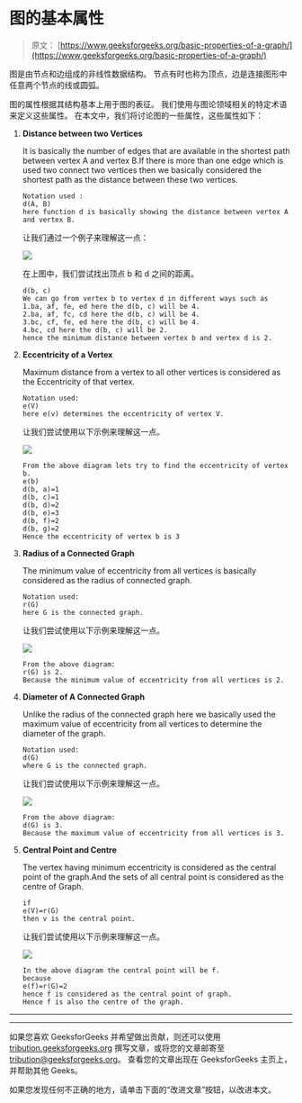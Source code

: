 # 图的基本属性

> 原文： [https://www.geeksforgeeks.org/basic-properties-of-a-graph/](https://www.geeksforgeeks.org/basic-properties-of-a-graph/)

图是由节点和边组成的非线性数据结构。 节点有时也称为顶点，边是连接图形中任意两个节点的线或圆弧。

图的属性根据其结构基本上用于图的表征。 我们使用与图论领域相关的特定术语来定义这些属性。 在本文中，我们将讨论图的一些属性，这些属性如下：

1.  **Distance between two Vertices**

    It is basically the number of edges that are available in the shortest path between vertex A and vertex B.If there is more than one edge which is used two connect two vertices then we basically considered the shortest path as the distance between these two vertices.

    ```
    Notation used :
    d(A, B)
    here function d is basically showing the distance between vertex A and vertex B.

    ```

    让我们通过一个例子来理解这一点：

    ![](img/08dbc601e31f48522d98a3988b67e3f2.png)

    在上图中，我们尝试找出顶点 b 和 d 之间的距离。

    ```
    d(b, c)
    We can go from vertex b to vertex d in different ways such as
    1.ba, af, fe, ed here the d(b, c) will be 4.
    2.ba, af, fc, cd here the d(b, c) will be 4.
    3.bc, cf, fe, ed here the d(b, c) will be 4.
    4.bc, cd here the d(b, c) will be 2.
    hence the minimum distance between vertex b and vertex d is 2.

    ```

2.  **Eccentricity of a Vertex**

    Maximum distance from a vertex to all other vertices is considered as the Eccentricity of that vertex.

    ```
    Notation used:
    e(V)
    here e(v) determines the eccentricity of vertex V.

    ```

    让我们尝试使用以下示例来理解这一点。

    ![](img/08dbc601e31f48522d98a3988b67e3f2.png)

    ```
    From the above diagram lets try to find the eccentricity of vertex b.
    e(b)
    d(b, a)=1
    d(b, c)=1
    d(b, d)=2
    d(b, e)=3
    d(b, f)=2
    d(b, g)=2
    Hence the eccentricity of vertex b is 3

    ```

3.  **Radius of a Connected Graph**

    The minimum value of eccentricity from all vertices is basically considered as the radius of connected graph.

    ```
    Notation used:
    r(G)
    here G is the connected graph.

    ```

    让我们尝试使用以下示例来理解这一点。

    ![](img/08dbc601e31f48522d98a3988b67e3f2.png)

    ```
    From the above diagram:
    r(G) is 2.
    Because the minimum value of eccentricity from all vertices is 2.

    ```

4.  **Diameter of A Connected Graph**

    Unlike the radius of the connected graph here we basically used the maximum value of eccentricity from all vertices to determine the diameter of the graph.

    ```
    Notation used:
    d(G)
    where G is the connected graph.

    ```

    让我们尝试使用以下示例来理解这一点。

    ![](img/08dbc601e31f48522d98a3988b67e3f2.png)

    ```
    From the above diagram:
    d(G) is 3.
    Because the maximum value of eccentricity from all vertices is 3.

    ```

5.  **Central Point and Centre**

    The vertex having minimum eccentricity is considered as the central point of the graph.And the sets of all central point is considered as the centre of Graph.

    ```
    if
    e(V)=r(G)
    then v is the central point.

    ```

    让我们尝试使用以下示例来理解这一点。

    ![](img/08dbc601e31f48522d98a3988b67e3f2.png)

    ```
    In the above diagram the central point will be f.
    because 
    e(f)=r(G)=2
    hence f is considered as the central point of graph.
    Hence f is also the centre of the graph.

    ```



* * *

* * *

如果您喜欢 GeeksforGeeks 并希望做出贡献，则还可以使用 [tribution.geeksforgeeks.org](https://contribute.geeksforgeeks.org/) 撰写文章，或将您的文章邮寄至 tribution@geeksforgeeks.org。 查看您的文章出现在 GeeksforGeeks 主页上，并帮助其他 Geeks。

如果您发现任何不正确的地方，请单击下面的“改进文章”按钮，以改进本文。